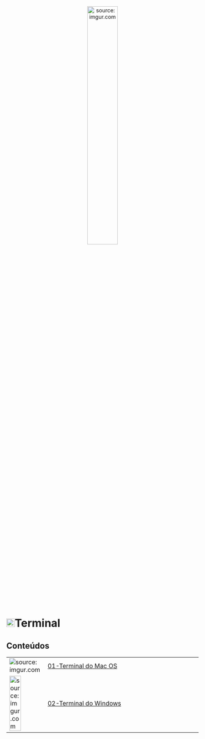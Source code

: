 <div align="center">
    <img src="mudar" title="source: imgur.com" width="40%"/> 
</div>
<h1><img src="mudar" title="source: imgur.com" width="22px"/>Terminal</h1>
	
<h2>Conteúdos</h2>

<table width="100%">
	<tr>
        <td width="10%"><img src="mudar" title="source: imgur.com" /></td>
        <td width="90%"><a href="terminal_mac.md">01-Terminal do Mac OS</a></td>
    </tr>
    <tr>
        <td><img src="mudar" title="source: imgur.com" width="60%"/></td>
        <td><a href="terminal do Windows.md">02-Terminal do Windows</a></td>
    </tr>
</table>


